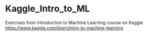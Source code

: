 # Kaggle_Intro_to_ML
Exercises from Introduction to Machine Learning course on Kaggle
https://www.kaggle.com/learn/intro-to-machine-learning
